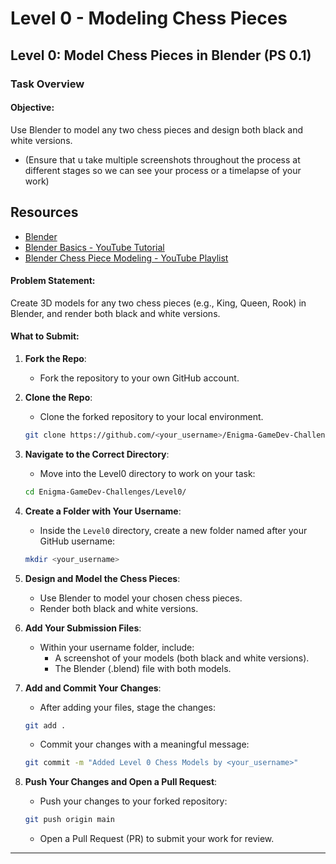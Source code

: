 # Level 0 - Modeling Chess Pieces




## **Level 0: Model Chess Pieces in Blender (PS 0.1)**

### Task Overview

#### Objective:
Use Blender to model any two chess pieces and design both black and white versions.
  - (Ensure that u take multiple screenshots throughout the process at different stages so we can see your process or a timelapse of your work)

## Resources
+ [Blender](https://www.blender.org/)
+ [Blender Basics - YouTube Tutorial](https://www.youtube.com/watch?v=Iu8jV7g9Oqk)
+ [Blender Chess Piece Modeling - YouTube Playlist](https://www.youtube.com/watch?v=H3BcVxaRgVY&list=PL3GeP3YLZn5hhfaGRSmRia0OwPPMfJu0V)

#### Problem Statement:
Create 3D models for any two chess pieces (e.g., King, Queen, Rook) in Blender, and render both black and white versions.

#### What to Submit:
1. **Fork the Repo**:
   - Fork the repository to your own GitHub account.

2. **Clone the Repo**:
   - Clone the forked repository to your local environment.
   ```bash
   git clone https://github.com/<your_username>/Enigma-GameDev-Challenges
   ```

3. **Navigate to the Correct Directory**:
   - Move into the Level0 directory to work on your task:
   ```bash
   cd Enigma-GameDev-Challenges/Level0/
   ```

4. **Create a Folder with Your Username**:
   - Inside the `Level0` directory, create a new folder named after your GitHub username:
   ```bash
   mkdir <your_username>
   ```

5. **Design and Model the Chess Pieces**:
   - Use Blender to model your chosen chess pieces.
   - Render both black and white versions.

6. **Add Your Submission Files**:
   - Within your username folder, include:
     - A screenshot of your models (both black and white versions).
     - The Blender (.blend) file with both models.

7. **Add and Commit Your Changes**:
   - After adding your files, stage the changes:
   ```bash
   git add .
   ```
   - Commit your changes with a meaningful message:
   ```bash
   git commit -m "Added Level 0 Chess Models by <your_username>"
   ```

8. **Push Your Changes and Open a Pull Request**:
   - Push your changes to your forked repository:
   ```bash
   git push origin main
   ```
   - Open a Pull Request (PR) to submit your work for review.

---

